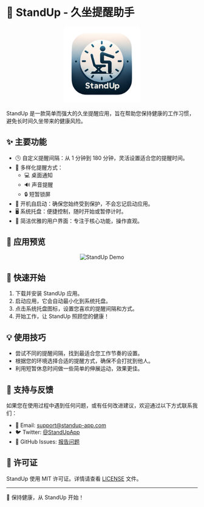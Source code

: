 # 🧘 StandUp - 久坐提醒助手

<p align="center">
  <img src="public/logo.png" alt="StandUp Logo" width="200" height="200">
</p>

StandUp 是一款简单而强大的久坐提醒应用，旨在帮助您保持健康的工作习惯，避免长时间久坐带来的健康风险。

## ✨ 主要功能

- 🕒 自定义提醒间隔：从 1 分钟到 180 分钟，灵活设置适合您的提醒时间。
- 🔔 多样化提醒方式：
  - 💻 桌面通知
  - 🔊 声音提醒
  - 🔒 短暂锁屏
- 🚀 开机自启动：确保您始终受到保护，不会忘记启动应用。
- 🖥️ 系统托盘：便捷控制，随时开始或暂停计时。
- 🎨 简洁优雅的用户界面：专注于核心功能，操作直观。

## 📸 应用预览

<p align="center">
  <img src="./public/demo.png" alt="StandUp Demo" width="850" height="600">
</p>

## 🚀 快速开始

1. 下载并安装 StandUp 应用。
2. 启动应用，它会自动最小化到系统托盘。
3. 点击系统托盘图标，设置您喜欢的提醒间隔和方式。
4. 开始工作，让 StandUp 照顾您的健康！

## 💡 使用技巧

- 尝试不同的提醒间隔，找到最适合您工作节奏的设置。
- 根据您的环境选择合适的提醒方式，确保不会打扰到他人。
- 利用短暂休息时间做一些简单的伸展运动，效果更佳。

## 🤝 支持与反馈

如果您在使用过程中遇到任何问题，或有任何改进建议，欢迎通过以下方式联系我们：

- 📧 Email: support@standup-app.com
- 🐦 Twitter: [@StandUpApp](https://twitter.com/StandUpApp)
- 💬 GitHub Issues: [报告问题](https://github.com/standup-app/issues)

## 📄 许可证

StandUp 使用 MIT 许可证。详情请查看 [LICENSE](LICENSE) 文件。

---

💪 保持健康，从 StandUp 开始！


